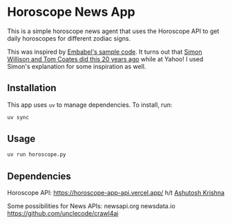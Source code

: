 # Horoscope News App

This is a simple horoscope news agent that uses the Horoscope API to get daily horoscopes for different zodiac signs.

This was inspired by [Embabel's sample code](https://github.com/embabel/embabel-agent-examples/blob/main/examples-kotlin/src/main/kotlin/com/embabel/example/horoscope/StarNewsFinder.kt). It turns out that [Simon Willison and Tom Coates did this 20 years ago](https://simonwillison.net/2025/Jul/13/django-birthday/#django-birthday22.jpg) while at Yahoo! I used Simon's explanation for some inspiration as well.

## Installation

This app uses `uv` to manage dependencies. To install, run:

```bash
uv sync
```

## Usage

```bash
uv run horoscope.py
```

## Dependencies
 
Horoscope API: https://horoscope-app-api.vercel.app/ h/t [Ashutosh Krishna](https://ashutoshkrris.in/)

Some possibilities for News APIs:
newsapi.org
newsdata.io
https://github.com/unclecode/crawl4ai